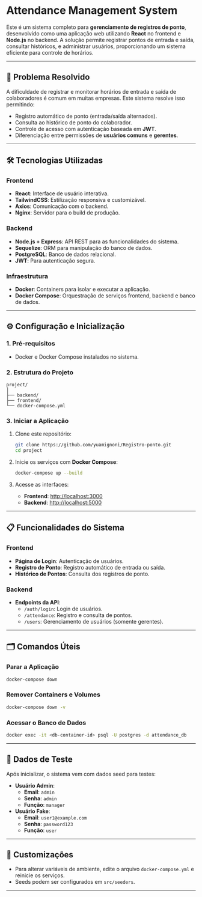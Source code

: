 # Attendance Management System

Este é um sistema completo para **gerenciamento de registros de ponto**, desenvolvido como uma aplicação web utilizando **React** no frontend e **Node.js** no backend. A solução permite registrar pontos de entrada e saída, consultar históricos, e administrar usuários, proporcionando um sistema eficiente para controle de horários.

---

## 🚀 **Problema Resolvido**
A dificuldade de registrar e monitorar horários de entrada e saída de colaboradores é comum em muitas empresas. Este sistema resolve isso permitindo:
- Registro automático de ponto (entrada/saída alternados).
- Consulta ao histórico de ponto do colaborador.
- Controle de acesso com autenticação baseada em **JWT**.
- Diferenciação entre permissões de **usuários comuns** e **gerentes**.

---

## 🛠️ **Tecnologias Utilizadas**
### **Frontend**
- **React**: Interface de usuário interativa.
- **TailwindCSS**: Estilização responsiva e customizável.
- **Axios**: Comunicação com o backend.
- **Nginx**: Servidor para o build de produção.

### **Backend**
- **Node.js + Express**: API REST para as funcionalidades do sistema.
- **Sequelize**: ORM para manipulação do banco de dados.
- **PostgreSQL**: Banco de dados relacional.
- **JWT**: Para autenticação segura.

### **Infraestrutura**
- **Docker**: Containers para isolar e executar a aplicação.
- **Docker Compose**: Orquestração de serviços frontend, backend e banco de dados.

---

## ⚙️ **Configuração e Inicialização**

### **1. Pré-requisitos**
- Docker e Docker Compose instalados no sistema.

### **2. Estrutura do Projeto**
```
project/
│
├── backend/
├── frontend/
└── docker-compose.yml
```

### **3. Iniciar a Aplicação**
1. Clone este repositório:
   ```bash
   git clone https://github.com/yuamignoni/Registro-ponto.git
   cd project
   ```

2. Inicie os serviços com **Docker Compose**:
   ```bash
   docker-compose up --build
   ```

3. Acesse as interfaces:
    - **Frontend**: [http://localhost:3000](http://localhost:3000)
    - **Backend**: [http://localhost:5000](http://localhost:5000)

---

## 📋 **Funcionalidades do Sistema**
### **Frontend**
- **Página de Login**: Autenticação de usuários.
- **Registro de Ponto**: Registro automático de entrada ou saída.
- **Histórico de Pontos**: Consulta dos registros de ponto.

### **Backend**
- **Endpoints da API**:
    - `/auth/login`: Login de usuários.
    - `/attendance`: Registro e consulta de pontos.
    - `/users`: Gerenciamento de usuários (somente gerentes).

---

## 🗂️ **Comandos Úteis**

### **Parar a Aplicação**
```bash
docker-compose down
```

### **Remover Containers e Volumes**
```bash
docker-compose down -v
```

### **Acessar o Banco de Dados**
```bash
docker exec -it <db-container-id> psql -U postgres -d attendance_db
```

---

## 🧪 **Dados de Teste**
Após inicializar, o sistema vem com dados seed para testes:
- **Usuário Admin**:
    - **Email**: `admin`
    - **Senha**: `admin`
    - **Função**: `manager`
- **Usuário Fake**:
    - **Email**: `user1@example.com`
    - **Senha**: `password123`
    - **Função**: `user`

---

## 🔧 **Customizações**
- Para alterar variáveis de ambiente, edite o arquivo `docker-compose.yml` e reinicie os serviços.
- Seeds podem ser configurados em `src/seeders`.

---

